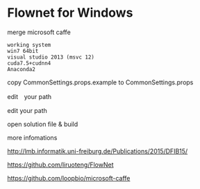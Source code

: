 # Flownet for Windows

merge microsoft caffe

~~~
working system
win7 64bit
visual studio 2013 (msvc 12)  
cuda7.5+cudnn4
Anaconda2
~~~

copy CommonSettings.props.example to CommonSettings.props

edit　your path　<CuDnnPath></CuDnnPath>

edit your path <PythonDir></PythonDir>

open solution file & build

more infomations

http://lmb.informatik.uni-freiburg.de/Publications/2015/DFIB15/

https://github.com/liruoteng/FlowNet

https://github.com/loopbio/microsoft-caffe

